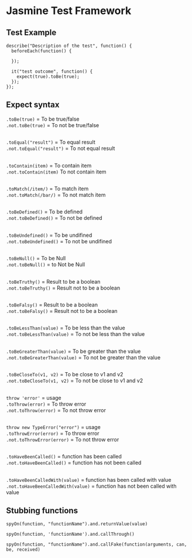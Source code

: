 # Jasmine Test Framework

## Test Example
```
describe("Description of the test", function() {
  beforeEach(function() {

  });

  it("test outcome", function() {
    expect(true).toBe(true);
  });
});
```

## Expect syntax
`.toBe(true)` = To be true/false<br>
`.not.toBe(true)` = To not be true/false<br>
##
`.toEqual("result")` = To equal result<br>
`.not.toEqual("result")` = To not equal result<br>
##
`.toContain(item)` = To contain item<br>
`.not.toContain(item)` To not contain item<br>
##
`.toMatch(/item/)` = To match item<br>
`.not.toMatch(/bar/)` = To not match item<br>
##
`.toBeDefined()` = To be defined<br>
`.not.toBeDefined()` = To not be defined<br>
##
`.toBeUndefined()` = To be undifined<br>
`.not.toBeUndefined()` = To not be undifined<br>
##
`.toBeNull()` = To be Null<br>
`.not.toBeNull()` = to Not be Null<br>
##
`.toBeTruthy()` = Result to be a boolean<br>
`.not.toBeTruthy()` = Result not to be a boolean<br>
##
`.toBeFalsy()` = Result to be a boolean<br>
`.not.toBeFalsy()` = Result not to be a boolean<br>
##
`.toBeLessThan(value)` = To be less than the value<br>
 `.not.toBeLessThan(value)` = To not be less than the value<br>
##
`.toBeGreaterThan(value)` = To be greater than the value<br>
`.not.toBeGreaterThan(value)` = To not be greater than the value<br>
##
`.toBeCloseTo(v1, v2)` = To be close to v1 and v2<br>
`.not.toBeCloseTo(v1, v2)` = To not be close to v1 and v2<br>
##
 `throw 'error'` = usage<br>
`.toThrow(error)` = To throw error<br>
`.not.toThrow(error)` = To not throw error<br>
##
`throw new TypeError("error")` = usage<br>
`.toThrowError(error)` = To throw error<br>
`.not.toThrowError(error)` = To not throw error<br>
##
`.toHaveBeenCalled()` = function has been called<br>
`.not.toHaveBeenCalled()` = function has not been called<br>
##
`.toHaveBeenCalledWith(value)` = function has been called with value<br>
`.not.toHaveBeenCalledWith(value)` = function has not been called with value<br>
##

## Stubbing functions
```
spyOn(function, "functionName").and.returnValue(value)
```
```
spyOn(function, 'functionName').and.callThrough()
```
```
spyOn(function, "functionName").and.callFake(function(arguments, can, be, received)
```
